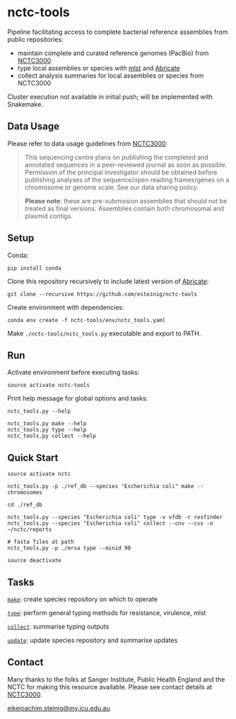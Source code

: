 # nctc-tools

Pipeline facilitating access to complete bacterial reference assemblies from public repositories:
* maintain complete and curated reference genomes (PacBio) from [NCTC3000](http://www.sanger.ac.uk/resources/downloads/bacteria/nctc/)
* type local assemblies or species with [mlst](https://github.com/tseemann/mlst) and [Abricate](https://github.com/tseemann/abricate)
* collect analysis summaries for local assemblies or species from NCTC3000

Cluster execution not available in initial push; will be implemented with Snakemake.

## Data Usage

Please refer to data usage guidelines from [NCTC3000](http://www.sanger.ac.uk/resources/downloads/bacteria/nctc/):

>This sequencing centre plans on publishing the completed and annotated sequences in a peer-reviewed journal as soon as possible. Permission of the principal investigator should be obtained before publishing analyses of the sequence/open reading frames/genes on a chromosome or genome scale. See our data sharing policy.

>**Please note**: these are pre-submission assemblies that should not be treated as final versions. Assemblies contain both chromosomal and plasmid contigs.

## Setup

Conda:

```
pip install conda
```

Clone this repository recursively to include latest version of [Abricate](https://github.com/tseemann/abricate):

```
git clone --recursive https://github.com/esteinig/nctc-tools
```

Create environment with dependencies:

```
conda env create -f nctc-tools/env/nctc_tools.yaml
```

Make `./nctc-tools/nctc_tools.py` executable and export to PATH.

## Run

Activate environment before executing tasks:

```
source activate nctc-tools
```

Print help message for global options and tasks:

```
nctc_tools.py --help

nctc_tools.py make --help
nctc_tools.py type --help
nctc_tools.py collect --help
```

## Quick Start

```
source activate nctc

nctc_tools.py -p ./ref_db --species "Escherichia coli" make --chromosomes

cd ./ref_db

nctc_tools.py --species "Escherichia coli" type -v vfdb -r resfinder
nctc_tools.py --species "Escherichia coli" collect --cnv --csv -o ~/nctc/reports

# fasta files at path
nctc_tools.py -p ./mrsa type --minid 90 

source deactivate
```

## Tasks

[`make`](): create species repository on which to operate

[`type`](): perform general typing methods for resistance, virulence, mlst

[`collect`](): summarise typing outputs

[`update`](): update species repository and summarise updates

## Contact

Many thanks to the folks at Sanger Institute, Public Health England and the NCTC for making this resource available. Please see contact details at [NCTC3000](http://www.sanger.ac.uk/resources/downloads/bacteria/nctc/).

eikejoachim.steinig@my.jcu.edu.au
